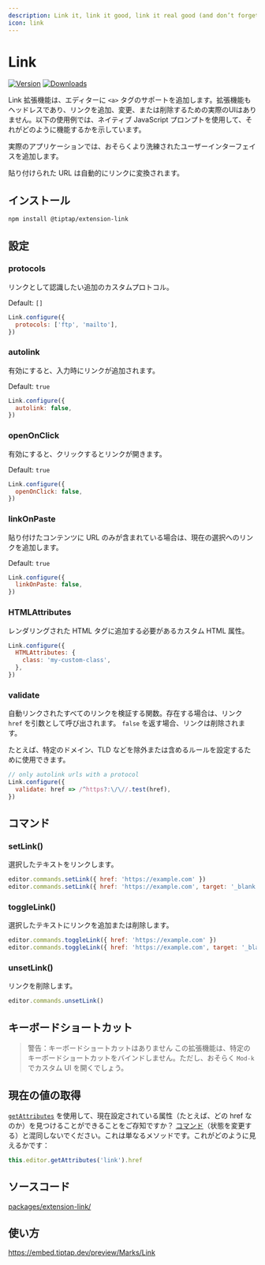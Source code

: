 ```yaml
---
description: Link it, link it good, link it real good (and don’t forget the href).
icon: link
---
```


# Link

[![Version](https://img.shields.io/npm/v/@tiptap/extension-link.svg?label=version)](https://www.npmjs.com/package/@tiptap/extension-link)
[![Downloads](https://img.shields.io/npm/dm/@tiptap/extension-link.svg)](https://npmcharts.com/compare/@tiptap/extension-link?minimal=true)

<!-- The Link extension adds support for `<a>` tags to the editor. The extension is headless too, there is no actual UI to add, modify or delete links. The usage example below uses the native JavaScript prompt to show you how that could work. -->

<!-- In a real world application, you would probably add a more sophisticated user interface. -->

<!-- Pasted URLs will be transformed to links automatically. -->

Link 拡張機能は、エディターに `<a>` タグのサポートを追加します。拡張機能もヘッドレスであり、リンクを追加、変更、または削除するための実際のUIはありません。以下の使用例では、ネイティブ JavaScript プロンプトを使用して、それがどのように機能するかを示しています。

実際のアプリケーションでは、おそらくより洗練されたユーザーインターフェイスを追加します。

貼り付けられた URL は自動的にリンクに変換されます。

## インストール

```bash
npm install @tiptap/extension-link
```

## 設定

### protocols

<!-- Additional custom protocols you would like to be recognized as links. -->

リンクとして認識したい追加のカスタムプロトコル。

Default: `[]`

```js
Link.configure({
  protocols: ['ftp', 'mailto'],
})
```

### autolink

<!-- If enabled, it adds links as you type. -->

有効にすると、入力時にリンクが追加されます。

Default: `true`

```js
Link.configure({
  autolink: false,
})
```

### openOnClick

<!-- If enabled, links will be opened on click. -->

有効にすると、クリックするとリンクが開きます。

Default: `true`

```js
Link.configure({
  openOnClick: false,
})
```

### linkOnPaste

<!-- Adds a link to the current selection if the pasted content only contains an url. -->

貼り付けたコンテンツに URL のみが含まれている場合は、現在の選択へのリンクを追加します。

Default: `true`

```js
Link.configure({
  linkOnPaste: false,
})
```

### HTMLAttributes

<!-- Custom HTML attributes that should be added to the rendered HTML tag. -->

レンダリングされた HTML タグに追加する必要があるカスタム HTML 属性。

```js
Link.configure({
  HTMLAttributes: {
    class: 'my-custom-class',
  },
})
```

### validate

<!-- A function that validates every autolinked link. If it exists, it will be called with the link href as argument. If it returns `false`, the link will be removed. -->

<!-- Can be used to set rules for example excluding or including certain domains, tlds, etc. -->

自動リンクされたすべてのリンクを検証する関数。存在する場合は、リンク `href` を引数として呼び出されます。 `false` を返す場合、リンクは削除されます。

たとえば、特定のドメイン、TLD などを除外または含めるルールを設定するために使用できます。

```js
// only autolink urls with a protocol
Link.configure({
  validate: href => /^https?:\/\//.test(href),
})
```

## コマンド

### setLink()

<!-- Links the selected text. -->

選択したテキストをリンクします。

```js
editor.commands.setLink({ href: 'https://example.com' })
editor.commands.setLink({ href: 'https://example.com', target: '_blank' })
```

### toggleLink()

<!-- Adds or removes a link from the selected text. -->

選択したテキストにリンクを追加または削除します。

```js
editor.commands.toggleLink({ href: 'https://example.com' })
editor.commands.toggleLink({ href: 'https://example.com', target: '_blank' })
```

### unsetLink()

<!-- Removes a link. -->

リンクを削除します。

```js
editor.commands.unsetLink()
```

## キーボードショートカット

> 警告：キーボードショートカットはありません
この拡張機能は、特定のキーボードショートカットをバインドしません。ただし、おそらく `Mod-k` でカスタム UI を開くでしょう。

<!-- :::warning Doesn’t have a keyboard shortcut
This extension doesn’t bind a specific keyboard shortcut. You would probably open your custom UI on `Mod-k` though.
::: -->

## 現在の値の取得

[`getAttributes`](/api/editor#get-attributes) を使用して、現在設定されている属性（たとえば、どの href なのか）を見つけることができることをご存知ですか？ [コマンド](/api/commands)（状態を変更する）と混同しないでください。これは単なるメソッドです。これがどのように見えるかです：

<!-- Did you know that you can use [`getAttributes`](/api/editor#get-attributes) to find out which attributes, for example which href, is currently set? Don’t confuse it with a [command](/api/commands) (which changes the state), it’s just a method. Here is how that could look like: -->

```js
this.editor.getAttributes('link').href
```

## ソースコード

[packages/extension-link/](https://github.com/ueberdosis/tiptap/blob/main/packages/extension-link/)

## 使い方

https://embed.tiptap.dev/preview/Marks/Link
